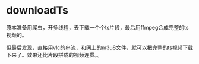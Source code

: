 # downloadTs

原本准备用爬虫，开多线程，去下载一个个ts片段，最后用ffmpeg合成完整的ts视频的。

但最后发现，直接用vlc的串流，和网上的m3u8文件，就可以把完整的ts视频下载下来了。效果还比片段拼成的视频连贯。。
